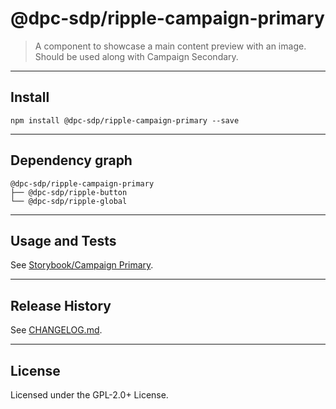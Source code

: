 # @dpc-sdp/ripple-campaign-primary

> A component to showcase a main content preview with an image. Should be used
along with Campaign Secondary.

--------------------------------------------------------------------------------

## Install

```shell
npm install @dpc-sdp/ripple-campaign-primary --save
```

--------------------------------------------------------------------------------

## Dependency graph

```shell
@dpc-sdp/ripple-campaign-primary
├── @dpc-sdp/ripple-button
└── @dpc-sdp/ripple-global
```

--------------------------------------------------------------------------------

## Usage and Tests

See [Storybook/Campaign Primary](https://ripple.sdp.vic.gov.au/?selectedKind=Organisms/CampaignPrimary&selectedStory=Campaign%20Primary).

--------------------------------------------------------------------------------

## Release History

See [CHANGELOG.md](./CHANGELOG.md).

--------------------------------------------------------------------------------

## License

Licensed under the GPL-2.0+ License.
